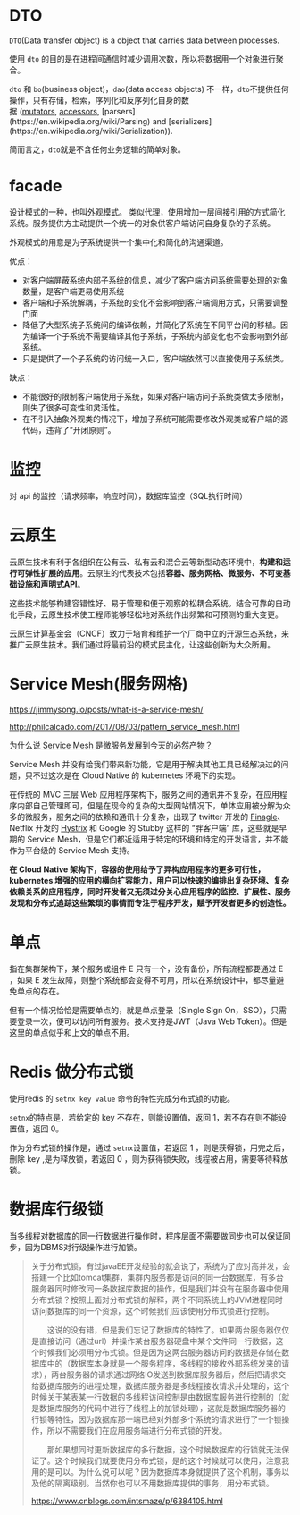# DTO

`DTO`(Data transfer object) is a object that carries data between processes.

使用 `dto` 的目的是在进程间通信时减少调用次数，所以将数据用一个对象进行聚合。

`dto` 和 `bo`(business object)，`dao`(data access objects) 不一样，`dto`不提供任何操作，只有存储，检索，序列化和反序列化自身的数据 ([mutators](https://en.wikipedia.org/wiki/Mutator_method), [accessors](https://en.wikipedia.org/wiki/Method_(computer_programming)), [parsers](https://en.wikipedia.org/wiki/Parsing) and [serializers](https://en.wikipedia.org/wiki/Serialization)). 

简而言之，`dto`就是不含任何业务逻辑的简单对象。

# facade

设计模式的一种，也叫[外观模式](https://blog.csdn.net/xingjiarong/article/details/50066133)。
类似代理，使用增加一层间接引用的方式简化系统。服务提供方主动提供一个统一的对象供客户端访问自身复杂的子系统。

外观模式的用意是为子系统提供一个集中化和简化的沟通渠道。

优点：

- 对客户端屏蔽系统内部子系统的信息，减少了客户端访问系统需要处理的对象数量，是客户端更易使用系统
- 客户端和子系统解耦，子系统的变化不会影响到客户端调用方式，只需要调整门面
- 降低了大型系统子系统间的编译依赖，并简化了系统在不同平台间的移植。因为编译一个子系统不需要编译其他子系统，子系统内部变化也不会影响到外部系统。
- 只是提供了一个子系统的访问统一入口，客户端依然可以直接使用子系统类。

缺点：

- 不能很好的限制客户端使用子系统，如果对客户端访问子系统类做太多限制，则失了很多可变性和灵活性。
- 在不引入抽象外观类的情况下，增加子系统可能需要修改外观类或客户端的源代码，违背了“开闭原则”。

# 监控

对 api 的监控（请求频率，响应时间），数据库监控（SQL执行时间）



# 云原生

云原生技术有利于各组织在公有云、私有云和混合云等新型动态环境中，**构建和运行可弹性扩展的应用**。云原生的代表技术包括**容器、服务网格、微服务、不可变基础设施和声明式API**。

这些技术能够构建容错性好、易于管理和便于观察的松耦合系统。结合可靠的自动化手段，云原生技术使工程师能够轻松地对系统作出频繁和可预测的重大变更。

云原生计算基金会（CNCF）致力于培育和维护一个厂商中立的开源生态系统，来推广云原生技术。我们通过将最前沿的模式民主化，让这些创新为大众所用。

# Service Mesh(服务网格)

https://jimmysong.io/posts/what-is-a-service-mesh/

http://philcalcado.com/2017/08/03/pattern_service_mesh.html

[为什么说 Service Mesh 是微服务发展到今天的必然产物？](https://www.infoq.cn/article/2017%2F12%2Fwhy-service-mesh)

Service Mesh 并没有给我们带来新功能，它是用于解决其他工具已经解决过的问题，只不过这次是在 Cloud Native 的 kubernetes 环境下的实现。

在传统的 MVC 三层 Web 应用程序架构下，服务之间的通讯并不复杂，在应用程序内部自己管理即可，但是在现今的复杂的大型网站情况下，单体应用被分解为众多的微服务，服务之间的依赖和通讯十分复杂，出现了 twitter 开发的 [Finagle](https://twitter.github.io/finagle/)、Netflix 开发的 [Hystrix](https://github.com/Netflix/Hystrix) 和 Google 的 Stubby 这样的 “胖客户端” 库，这些就是早期的 Service Mesh，但是它们都近适用于特定的环境和特定的开发语言，并不能作为平台级的 Service Mesh 支持。

**在 Cloud Native 架构下，容器的使用给予了异构应用程序的更多可行性，kubernetes 增强的应用的横向扩容能力，用户可以快速的编排出复杂环境、复杂依赖关系的应用程序，同时开发者又无须过分关心应用程序的监控、扩展性、服务发现和分布式追踪这些繁琐的事情而专注于程序开发，赋予开发者更多的创造性。**



# 单点

指在集群架构下，某个服务或组件 E 只有一个，没有备份，所有流程都要通过 E ，如果 E 发生故障，则整个系统都会变得不可用，所以在系统设计中，都尽量避免单点的存在。

但有一个情况恰恰是需要单点的，就是单点登录（Single Sign On，SSO），只需要登录一次，便可以访问所有服务。技术支持是JWT（Java Web Token）。但是这里的单点似乎和上文的单点不用。



# Redis 做分布式锁

使用redis 的 `setnx key value` 命令的特性完成分布式锁的功能。

`setnx`的特点是，若给定的 key 不存在，则能设置值，返回 1，若不存在则不能设置值，返回 0。

作为分布式锁的操作是，通过 `setnx`设置值，若返回 1 ，则是获得锁，用完之后，删除 key ,是为释放锁，若返回 0 ，则为获得锁失败，线程被占用，需要等待释放锁。



# 数据库行级锁

当多线程对数据库的同一行数据进行操作时，程序层面不需要做同步也可以保证同步，因为DBMS对行级操作进行加锁。

> 关于分布式锁，有过javaEE开发经验的就会说了，系统为了应对高并发，会搭建一个比如tomcat集群，集群内服务都是访问的同一台数据库，有多台服务器同时修改同一条数据库数据的操作，但是我们并没有在服务器中使用分布式锁？按照上面对分布式锁的解释，两个不同系统上的JVM进程同时访问数据库的同一个资源，这个时候我们应该使用分布式锁进行控制。
>
> 　　这说的没有错，但是我们忘记了数据库的特性了。如果两台服务器仅仅是直接访问（通过url）并操作某台服务器硬盘中某个文件同一行数据，这个时候我们必须用分布式锁。但是因为这两台服务器访问的数据是存储在数据库中的（数据库本身就是一个服务程序，多线程的接收外部系统发来的请求），两台服务器的请求通过网络IO发送到数据库服务器后，然后把请求交给数据库服务的进程处理，数据库服务器是多线程接收请求并处理的，这个时候关于某表某一行数据的多线程访问控制是由数据库服务进行控制的（就是数据库服务的代码中进行了线程上的加锁处理），这就是数据库服务器的行锁等特性，因为数据库那一端已经对外部多个系统的请求进行了一个锁操作，所以不需要我们在应用服务端进行分布式锁的开发。　
>
> 　　那如果想同时更新数据库的多行数据，这个时候数据库的行锁就无法保证了。这个时候我们就要使用分布式锁，是的这个时候就可以使用，注意我用的是可以。为什么说可以呢？因为数据库本身就提供了这个机制，事务以及他的隔离级别。当然你也可以不用数据库提供的事务，用分布式锁。
>
> https://www.cnblogs.com/intsmaze/p/6384105.html

